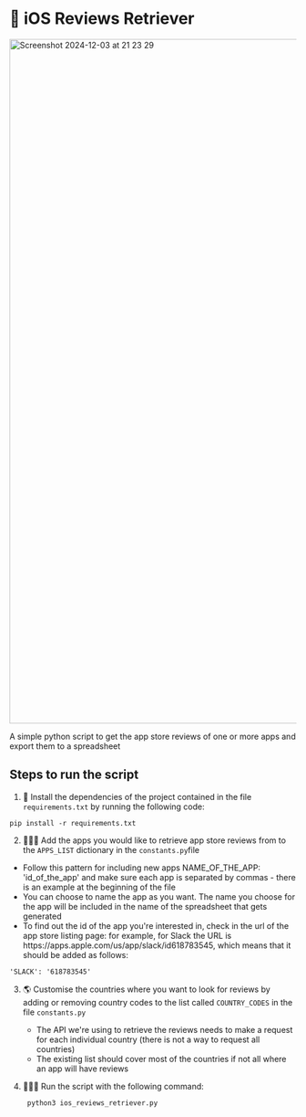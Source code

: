 # 📱 iOS Reviews Retriever
<img width="1199" alt="Screenshot 2024-12-03 at 21 23 29" src="https://github.com/user-attachments/assets/35bce45a-dd8b-48dd-8131-b004f4905a79">

A simple python script to get the app store reviews of one or more apps and export them to a spreadsheet

<h2>Steps to run the script</h2>

1. 🧩 Install the dependencies of the project contained in the file `requirements.txt` by running the following code:
```
pip install -r requirements.txt
```


2. 👩🏻‍💻 Add the apps you would like to retrieve app store reviews from to the `APPS_LIST` dictionary in the `constants.py`file
 <ul>
     <li>Follow this pattern for including new apps NAME_OF_THE_APP: 'id_of_the_app' and make sure each app is separated by commas - there is an example at the beginning of the file </li> 
     <li>You can choose to name the app as you want. The name you choose for the app will be included in the name of the spreadsheet that gets generated</li> 
     <li>To find out the id of the app you're interested in, check in the url of the app store listing page: for example, for Slack the URL is https://apps.apple.com/us/app/slack/id618783545, which means that it should be added as follows:</li>
  </ul>

```
'SLACK': '618783545'
```
  
3. 🌎 Customise the countries where you want to look for reviews by adding or removing country codes to the list called `COUNTRY_CODES` in the file `constants.py`
   <ul>
     <li>The API we're using to retrieve the reviews needs to make a request for each individual country (there is not a way to request all countries)</li> 
     <li>The existing list should cover most of the countries if not all where an app will have reviews</li> 
   </ul>

4. 🧚🏻‍♀️ Run the script with the following command:
   ```
    python3 ios_reviews_retriever.py
  ```
